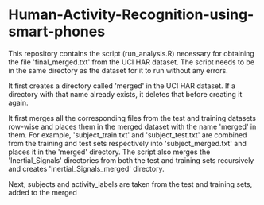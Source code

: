 # Human-Activity-Recognition-using-smart-phones

This repository contains the script (run_analysis.R) necessary for obtaining the file 'final_merged.txt' from the UCI HAR dataset.
The script needs to be in the same directory as the dataset for it to run without any errors.

It first creates a directory called 'merged' in the UCI HAR dataset. If a directory with that name already exists, it deletes that before creating it again.

It first merges all the corresponding files from the test and training datasets row-wise and places them in the merged dataset with the name 'merged' in them. For example, 'subject_train.txt' and 'subject_test.txt' are combined from the training and test sets respectively into 'subject_merged.txt' and places it in the 'merged' directory. The script also merges the 'Inertial_Signals' directories from both the test and training sets recursively and creates 'Inertial_Signals_merged' directory.

Next, subjects and activity_labels are taken from the test and training sets, added to the merged 
